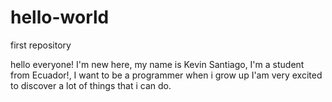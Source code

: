 # hello-world
first repository

hello everyone!
I'm new here, my name is Kevin Santiago, I'm a student from Ecuador!, I want to be a programmer when i grow up
I'am very excited to discover a lot of things that i can do.
